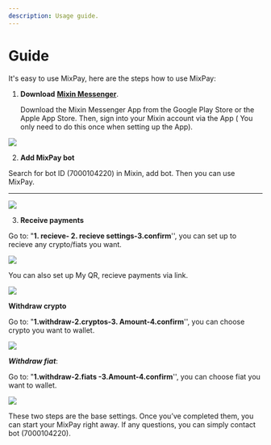 ```yaml
---
description: Usage guide.
---
```


# Guide

It's easy to use MixPay, here are the steps how to use MixPay:

1.  **Download** [**Mixin Messenger**](https://mixin.one/messenger).

    Download the Mixin Messenger App from the Google Play Store or the Apple App Store. Then, sign into your Mixin account via the App ( You only need to do this once when setting up the App).

![](https://raw.githubusercontent.com/mixpayme/mixpay-docs/master/images/slrlxta.png)

2. **Add MixPay bot**

Search for bot ID (7000104220) in Mixin, add bot. Then you can use MixPay.

****

![](https://raw.githubusercontent.com/mixpayme/mixpay-docs/master/images/lfhxpzl.png)

3. **Receive payments**

Go to: "**1. recieve- 2. recieve settings-3.confirm**'', you can set up to recieve any crypto/fiats you want.

![](https://raw.githubusercontent.com/mixpayme/mixpay-docs/master/images/ruiekqi.png)

You can also set up My QR, recieve payments via link.

![](https://raw.githubusercontent.com/mixpayme/mixpay-docs/master/images/pqdcfom.png)

**Withdraw crypto**

Go to: "**1.withdraw-2.cryptos-3. Amount-4.confirm**'', you can choose crypto you want to wallet.

![](https://raw.githubusercontent.com/mixpayme/mixpay-docs/master/images/vripnzq.png)

_**Withdraw fiat**_:

Go to: "**1.withdraw-2.fiats -3.Amount-4.confirm**'', you can choose fiat you want to wallet.

![](https://raw.githubusercontent.com/mixpayme/mixpay-docs/master/images/spsylof.png)

These two steps are the base settings. Once you’ve completed them, you can start your MixPay  right away. If any questions, you can  simply contact bot (7000104220).
